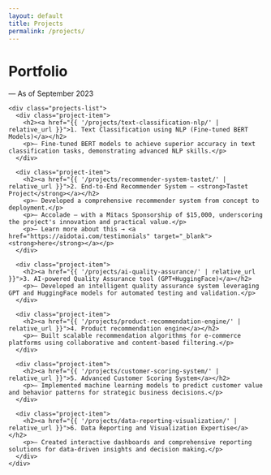 ```yaml
---
layout: default
title: Projects
permalink: /projects/
---
```


<div class="full-width-section projects-wrapper">
  <div class="projects-section">
    <h1>Portfolio</h1>
    <p class="projects-subtitle">— As of September 2023</p>
    
    <div class="projects-list">
      <div class="project-item">
        <h2><a href="{{ '/projects/text-classification-nlp/' | relative_url }}">1. Text Classification using NLP (Fine-tuned BERT Models)</a></h2>
        <p>— Fine-tuned BERT models to achieve superior accuracy in text classification tasks, demonstrating advanced NLP skills.</p>
      </div>
      
      <div class="project-item">
        <h2><a href="{{ '/projects/recommender-system-tastet/' | relative_url }}">2. End-to-End Recommender System — <strong>Tastet Project</strong></a></h2>
        <p>— Developed a comprehensive recommender system from concept to deployment.</p>
        <p>— Accolade — with a Mitacs Sponsorship of $15,000, underscoring the project's innovation and practical value.</p>
        <p>— Learn more about this → <a href="https://aidotai.com/testimonials" target="_blank"><strong>here</strong></a></p>
      </div>
      
      <div class="project-item">
        <h2><a href="{{ '/projects/ai-quality-assurance/' | relative_url }}">3. AI-powered Quality Assurance tool (GPT+HuggingFace)</a></h2>
        <p>— Developed an intelligent quality assurance system leveraging GPT and HuggingFace models for automated testing and validation.</p>
      </div>
      
      <div class="project-item">
        <h2><a href="{{ '/projects/product-recommendation-engine/' | relative_url }}">4. Product recommendation engine</a></h2>
        <p>— Built scalable recommendation algorithms for e-commerce platforms using collaborative and content-based filtering.</p>
      </div>
      
      <div class="project-item">
        <h2><a href="{{ '/projects/customer-scoring-system/' | relative_url }}">5. Advanced Customer Scoring System</a></h2>
        <p>— Implemented machine learning models to predict customer value and behavior patterns for strategic business decisions.</p>
      </div>
      
      <div class="project-item">
        <h2><a href="{{ '/projects/data-reporting-visualization/' | relative_url }}">6. Data Reporting and Visualization Expertise</a></h2>
        <p>— Created interactive dashboards and comprehensive reporting solutions for data-driven insights and decision making.</p>
      </div>
    </div>
  </div>
</div>